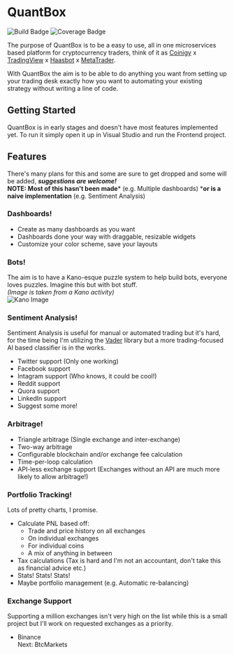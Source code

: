 # QuantBox
![Build Badge](https://img.shields.io/azure-devops/build/coj337/df822579-9f76-4f6a-b881-dcf966f0e0b0/2.svg)
![Coverage Badge](https://img.shields.io/azure-devops/coverage/coj337/QuantBox/2.svg)  

The purpose of QuantBox is to be a easy to use, all in one microservices based platform for cryptocurrency traders, think of it as [Coinigy](https://www.coinigy.com/) x [TradingView](https://www.tradingview.com/) x [Haasbot](https://www.haasonline.com/) x [MetaTrader](https://www.metatrader5.com/en).

With QuantBox the aim is to be able to do anything you want from setting up your trading desk exactly how you want to automating your existing strategy without writing a line of code.

## Getting Started
QuantBox is in early stages and doesn't have most features implemented yet.
To run it simply open it up in Visual Studio and run the Frontend project.

## Features
There's many plans for this and some are sure to get dropped and some will be added, ***suggestions are welcome!***  
**NOTE: Most of this hasn't been made*** (e.g. Multiple dashboards) ***or is a naive implementation** (e.g. Sentiment Analysis)  

### Dashboards!
  - Create as many dashboards as you want
  - Dashboards done your way with draggable, resizable widgets
  - Customize your color scheme, save your layouts
  
### Bots!
The aim is to have a Kano-esque puzzle system to help build bots, everyone loves puzzles. Imagine this but with bot stuff.  
*(Image is taken from a Kano activity)*  
![Kano Image](https://user-images.githubusercontent.com/9269226/51034064-7fff7980-15f9-11e9-8ac5-10bd57c0fef8.png)
  
### Sentiment Analysis!
Sentiment Analysis is useful for manual or automated trading but it's hard, for the time being I'm utilizing the [Vader](https://github.com/cjhutto/vaderSentiment) library but a more trading-focused AI based classifier is in the works.
 - Twitter support (Only one working)
 - Facebook support
 - Intagram support (Who knows, it could be cool!)
 - Reddit support
 - Quora support
 - LinkedIn support
 - Suggest some more!
 
### Arbitrage!
  - Triangle arbitrage (Single exchange and inter-exchange)
  - Two-way arbitrage
  - Configurable blockchain and/or exchange fee calculation
  - Time-per-loop calculation
  - API-less exchange support (Exchanges without an API are much more likely to allow arbitrage!)
  
### Portfolio Tracking!
Lots of pretty charts, I promise.
  - Calculate PNL based off:
    - Trade and price history on all exchanges
    - On individual exchanges
    - For individual coins
    - A mix of anything in between
  - Tax calculations (Tax is hard and I'm not an accountant, don't take this as financial advice etc.) 
  - Stats! Stats! Stats! 
  - Maybe portfolio management (e.g. Automatic re-balancing)

### Exchange Support
Supporting a million exchanges isn't very high on the list while this is a small project but I'll work on requested exchanges as a priority.
  - Binance  
  Next: BtcMarkets
